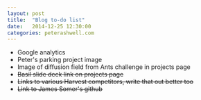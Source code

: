 ```yaml
---
layout: post
title:  "Blog to-do list"
date:   2014-12-25 12:30:00
categories: peterashwell.com 
---
```

<ul>
    <li>Google analytics</li>
    <li>Peter's parking project image</li>
    <li>Image of diffusion field from Ants challenge in projects page</li>
    <li>
        <span style="text-decoration:line-through">
            Basil slide deck link on projects page
        </span>
    </li>
    <li>
        <span style="text-decoration:line-through">
        Links to various Harvest competitors, write that out better too
        </span>
    </li>
    <li>
        <span style="text-decoration:line-through">
            Link to James Somer's github
        </span>
    </li>
</ul>
